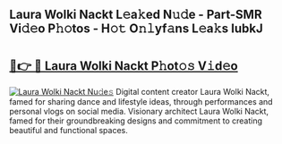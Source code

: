 ## Laura Wolki Nackt L𝚎a𝚔ed N𝚞𝚍e - Part-SMR Vi𝚍𝚎o P𝚑𝚘tos - H𝚘𝚝 O𝚗𝚕yf𝚊ns L𝚎a𝚔s IubkJ

# <h2><a href="http://kfccmu.oniu.top/?m=Laura+Wolki+Nackt">🔗👉 🔴 Laura Wolki Nackt P𝚑ot𝚘𝚜 V𝚒d𝚎o</a></h2>

[![Laura Wolki Nackt Nu𝚍e𝚜](https://i.imgur.com/0qMVB7G.gif)](http://kfccmu.oniu.top/?m=Laura+Wolki+Nackt)
Digital content creator Laura Wolki Nackt, famed for sharing dance and lifestyle ideas, through performances and personal vlogs on social media. Visionary architect Laura Wolki Nackt, famed for their groundbreaking designs and commitment to creating beautiful and functional spaces.  

